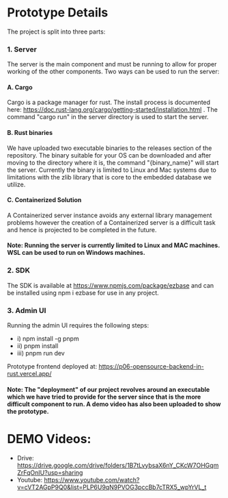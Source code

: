 
# Prototype Details

The project is split into three parts:

### 1. Server
The server is the main component and must be running to allow for proper working of the other components. Two ways can be used to run the server:
#### A. Cargo
Cargo is a package manager for rust. The install process is documented here: https://doc.rust-lang.org/cargo/getting-started/installation.html . The command "cargo run" in the server directory is used to start the server.
#### B. Rust binaries
We have uploaded two executable binaries to the releases section of the repository. The binary suitable for your OS can be downloaded and after moving to the directory where it is,  the command "{binary_name}" will start the server. Currently the binary is limited to Linux and Mac systems due to limitations with the zlib library that is core to the embedded database we utilize.
#### C. Containerized Solution
A Containerized server instance avoids any external library management problems however the creation of a Containerized server is a difficult task and hence is projected to be completed in the future.

#### Note: Running the server is currently limited to Linux and MAC machines. WSL can be used to run on Windows machines.  

### 2. SDK
The SDK is available at https://www.npmjs.com/package/ezbase and can be installed using npm i ezbase for use in any project. 

### 3. Admin UI 
Running the admin UI requires the following steps: 
* i) npm install -g pnpm
* ii) pnpm install
* iii) pnpm run dev

Prototype frontend deployed at: https://p06-opensource-backend-in-rust.vercel.app/

#### Note: The "deployment" of our project revolves around an executable which we have tried to provide for the server since that is the more difficult component to run. A demo video has also been uploaded to show the prototype.
# DEMO Videos:
* Drive: https://drive.google.com/drive/folders/1B7tLvybsaX6nY_CKcW7OHGqmZrFqOnIU?usp=sharing
* Youtube: https://www.youtube.com/watch?v=cVT2AGpP9Q0&list=PLP6U9qN9PVOG3pccBb7cTRX5_wpYrVL_t


